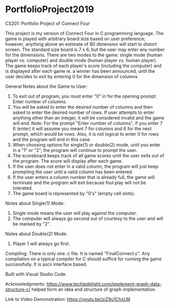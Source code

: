 # PortfolioProject2019
CS201: Portfolio Project of Connect Four

This project is my version of Connect Four in C programming language. 
The game is played with arbitrary board size based on user preference; however, anything above 
an estimate of 80 dimension will start to distort screen. 
The standard size board is 7 x 6, but the user may enter any number for the dimensions. 
There are two modes to the game: single mode (human player vs. computer) and double mode (human player vs. human player).
The game keeps track of each player's score (including the computer) and is displayed after each game ie. a winner has been announced, until the user decides to exit by entering 0 for the dimension of columns.
 
 General Notes about the Game to User:
 1) To exit out of program, you must enter "0" in for the opening prompt: Enter number of columns.
 2) You will be asked to enter the desired number of columns and then asked to enter the desired number of rows. If user attempts to enter anything other than an integer, it will be considered invalid and the game will end.  Note: For the prompt "Enter number of columns", if you enter 7 6 (enter) it will assume you meant 7 for columns and 6 for the next prompt, which would be rows.  Also, it is not logical to enter 0 for rows and the program will end in this case. 
 3) When choosing options for single(1) or double(2) mode, until you enter in a "1" or "2", the program will continue to prompt the user.
 4) The scoreboard keeps track of all game scores until the user exits out of the program. The score will display after each game.
 5) If the user does not enter in a valid column, the program will just keep prompting the user until a valid column has been entered.
 6) If the user enters a column number that is already full, the game will terminate and the program will exit because foul play will not be tolerated.
 7) The game board is represented by "0's" (empty cell slots).
 
 Notes about Single(1) Mode:
 1) Single mode means the user will play against the computer.
 2) The computer will always go second out of courtesy to the user and will be marked by "2".
 
 Notes about Double(2) Mode:
 1) Player 1 will always go first.
 
Compiling: There is only one .c file. It is named "FinalConnect.c". Any compilation on a typical compiler for C should suffice for running the game successfully. 
It is ascii interface based.

Built with Visual Studio Code.

Acknowledgments: https://www.techiedelight.com/implement-graph-data-structure-c/ helped form an idea and structure of graph implementation.

Link to Video Demonstration: https://youtu.be/ziZ9u1ChxLM


 
